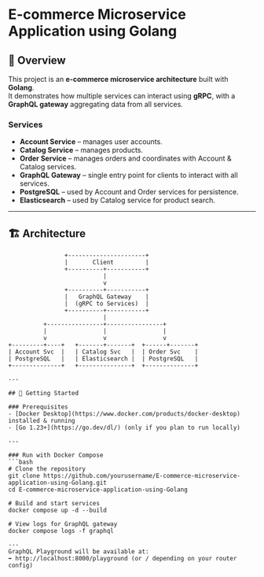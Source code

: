 # E-commerce Microservice Application using Golang

## 📌 Overview
This project is an **e-commerce microservice architecture** built with **Golang**.  
It demonstrates how multiple services can interact using **gRPC**, with a **GraphQL gateway** aggregating data from all services.

### Services
- **Account Service** – manages user accounts.
- **Catalog Service** – manages products.
- **Order Service** – manages orders and coordinates with Account & Catalog services.
- **GraphQL Gateway** – single entry point for clients to interact with all services.
- **PostgreSQL** – used by Account and Order services for persistence.
- **Elasticsearch** – used by Catalog service for product search.

---

## 🏗 Architecture

```text
                +----------------------+
                |       Client         |
                +----------+-----------+
                           |
                           v
                +----------+-----------+
                |   GraphQL Gateway    |
                |  (gRPC to Services)  |
                +----------+-----------+
                           |
          +----------------+----------------+
          |                |                |
          v                v                v
+---------+----+   +-------+-------+  +------+-------+
| Account Svc  |   | Catalog Svc   |  | Order Svc    |
| PostgreSQL   |   | Elasticsearch |  | PostgreSQL   |
+--------------+   +---------------+  +--------------+

---

## 🚀 Getting Started

### Prerequisites
- [Docker Desktop](https://www.docker.com/products/docker-desktop) installed & running
- [Go 1.23+](https://go.dev/dl/) (only if you plan to run locally)

---

### Run with Docker Compose
```bash
# Clone the repository
git clone https://github.com/yourusername/E-commerce-microservice-application-using-Golang.git
cd E-commerce-microservice-application-using-Golang

# Build and start services
docker compose up -d --build

# View logs for GraphQL gateway
docker compose logs -f graphql

---
GraphQL Playground will be available at:
➡ http://localhost:8000/playground (or / depending on your router config)